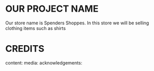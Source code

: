 # OUR PROJECT NAME
Our store name is Spenders Shoppes. In this store we will be selling clothing items such as shirts 
# CREDITS
content:
media:
acknowledgements:
